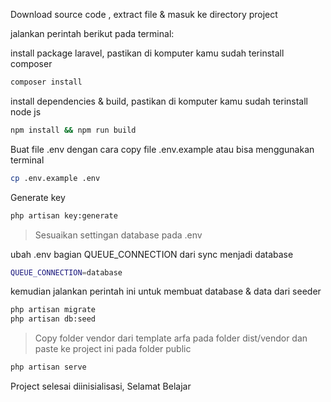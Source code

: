 

Download source code , extract file
& masuk ke directory project

jalankan perintah berikut pada terminal:

install package laravel, pastikan di komputer kamu sudah terinstall 
composer

```bash
composer install
```

install dependencies & build, pastikan di komputer kamu sudah terinstall node js
```bash
npm install && npm run build
```

Buat file .env dengan cara copy file .env.example atau bisa menggunakan terminal
```bash
cp .env.example .env
```

Generate key
```bash
php artisan key:generate
```

> Sesuaikan settingan database pada .env 

ubah .env bagian QUEUE_CONNECTION dari sync menjadi database
```bash
QUEUE_CONNECTION=database
```

kemudian jalankan perintah ini untuk membuat database & data dari seeder
```bash
php artisan migrate
php artisan db:seed
```

>Copy folder vendor dari template arfa pada folder dist/vendor dan paste ke project ini pada folder public

```bash
php artisan serve
```

Project selesai diinisialisasi, Selamat Belajar
